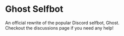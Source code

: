 # Ghost Selfbot
An official rewrite of the popular Discord selfbot, Ghost.  
Checkout the discussions page if you need any help!  

